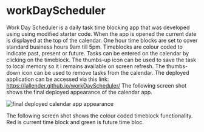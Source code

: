 # workDayScheduler
Work Day Scheduler is a daily task time blocking app that was developed using using modified starter code.
When the app is opened the current date is displayed at the top of the calendar.
One hour time blocks are set to cover standard business hours 9am till 5pm.
Timeblocks are colour coded to indicate past, present or future.
Tasks can be entered on the calendar by clicking on the timeblock. 
The thumbs-up icon can be used to save the task to local memory so it i remains available on screen refresh.
The thumbs-down icon can be used to remove tasks from the calendar.
The deployed application can be accessed via this link: https://lallender.github.io/workDayScheduler/
The following screen shot shows the final deployed appearance of the calendar app.

![final deployed calendar app appearance ](https://user-images.githubusercontent.com/83952257/123604041-ce427a80-d83d-11eb-9025-76a89d8cc627.png)

The following screen shot shows the colour coded timeblock functionality. Red is current time block and green is future time bloc.
